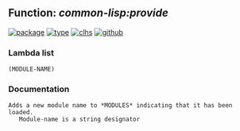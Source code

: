 ## Function: ***common-lisp:provide***
[![package](https://img.shields.io/badge/Package-COMMON--LISP-5f9ea0.svg?style=social&colorA=999999)](../) [![type](https://img.shields.io/badge/Type-Function-5f9ea0.svg?style=social&colorA=999999)](../#function) [![clhs](https://img.shields.io/badge/CLHS-PROVIDE-5f9ea0.svg?style=social&colorA=999999)](http://www.lispworks.com/documentation/HyperSpec/Body/f_provid.htm) [![github](https://img.shields.io/badge/GitHub-View_the_source-5f9ea0.svg?style=social&colorA=999999&logo=github)](https://github.com/sbcl/sbcl/blob/master/src/code/module.lisp/) 
### Lambda list
```
(MODULE-NAME)
```
### Documentation
```
Adds a new module name to *MODULES* indicating that it has been loaded.
   Module-name is a string designator
```
